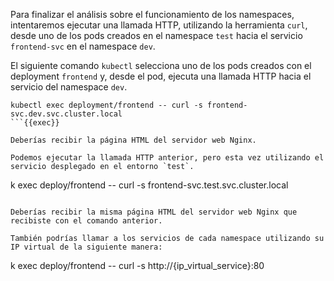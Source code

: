 Para finalizar el análisis sobre el funcionamiento de los namespaces, intentaremos ejecutar una llamada HTTP, utilizando la herramienta `curl`, desde uno de los pods creados en el namespace `test` hacia el servicio `frontend-svc` en el namespace `dev`.

El siguiente comando `kubectl` selecciona uno de los pods creados con el deployment `frontend` y, desde el pod, ejecuta una llamada HTTP hacia el servicio del namespace `dev`.

```
kubectl exec deployment/frontend -- curl -s frontend-svc.dev.svc.cluster.local
```{{exec}}

Deberías recibir la página HTML del servidor web Nginx.

Podemos ejecutar la llamada HTTP anterior, pero esta vez utilizando el servicio desplegado en el entorno `test`.

```
k exec deploy/frontend -- curl -s frontend-svc.test.svc.cluster.local
```{{exec}}

Deberías recibir la misma página HTML del servidor web Nginx que recibiste con el comando anterior.

También podrías llamar a los servicios de cada namespace utilizando su IP virtual de la siguiente manera:

```
k exec deploy/frontend -- curl -s http://{ip_virtual_service}:80
```{{exec}}